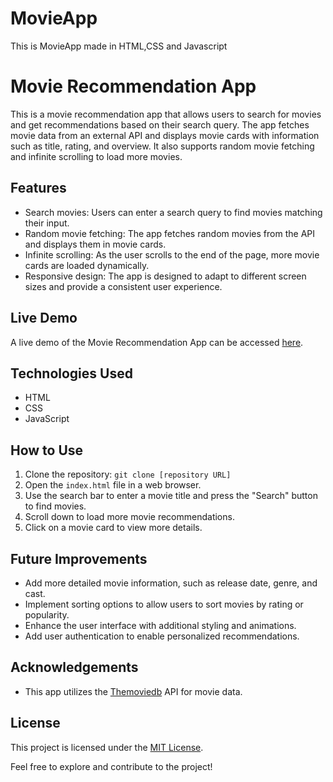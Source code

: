 # MovieApp
This is MovieApp made in HTML,CSS and Javascript
# Movie Recommendation App

This is a movie recommendation app that allows users to search for movies and get recommendations based on their search query. The app fetches movie data from an external API and displays movie cards with information such as title, rating, and overview. It also supports random movie fetching and infinite scrolling to load more movies.

## Features

- Search movies: Users can enter a search query to find movies matching their input.
- Random movie fetching: The app fetches random movies from the API and displays them in movie cards.
- Infinite scrolling: As the user scrolls to the end of the page, more movie cards are loaded dynamically.
- Responsive design: The app is designed to adapt to different screen sizes and provide a consistent user experience.
 ## Live Demo

A live demo of the Movie Recommendation App can be accessed [here](https://example.com).

## Technologies Used

- HTML
- CSS
- JavaScript

## How to Use

1. Clone the repository: `git clone [repository URL]`
2. Open the `index.html` file in a web browser.
3. Use the search bar to enter a movie title and press the "Search" button to find movies.
4. Scroll down to load more movie recommendations.
5. Click on a movie card to view more details.

## Future Improvements

- Add more detailed movie information, such as release date, genre, and cast.
- Implement sorting options to allow users to sort movies by rating or popularity.
- Enhance the user interface with additional styling and animations.
- Add user authentication to enable personalized recommendations.

## Acknowledgements

- This app utilizes the [Themoviedb](https://www.themoviedb.org/) API for movie data.

## License

This project is licensed under the [MIT License](LICENSE).

Feel free to explore and contribute to the project!

